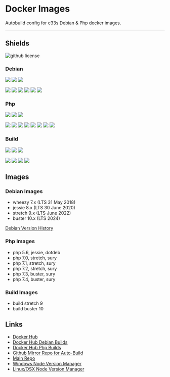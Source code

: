 # Docker Images

Autobuild config for c33s Debian & Php docker images. 

---

## Shields

![github license](https://img.shields.io/github/license/c33s-dockers/main)


### Debian

![](https://img.shields.io/docker/build/c33s/debian)
![](https://img.shields.io/docker/cloud/automated/c33s/debian?label=debian%20docker%20build)
![](https://img.shields.io/docker/pulls/c33s/debian)

![](https://img.shields.io/badge/image_sizes--grey?logo=debian)
![](https://img.shields.io/docker/image-size/c33s/debian/latest?label=latest)
![](https://img.shields.io/docker/image-size/c33s/debian/buster?label=buster%2010)
![](https://img.shields.io/docker/image-size/c33s/debian/stretch?label=stretch%209)
![](https://img.shields.io/docker/image-size/c33s/debian/jessie?label=jessie%208)
![](https://img.shields.io/docker/image-size/c33s/debian/wheezy?label=wheezy%207)

### Php

![](https://img.shields.io/docker/build/c33s/php)
![](https://img.shields.io/docker/cloud/automated/c33s/php?label=php%20docker%20build)
![](https://img.shields.io/docker/pulls/c33s/php)

![](https://img.shields.io/badge/image_sizes--gray?logo=php)
![](https://img.shields.io/docker/image-size/c33s/php/latest?label=latest)
![](https://img.shields.io/docker/image-size/c33s/php/7.4?label=7.4)
![](https://img.shields.io/docker/image-size/c33s/php/7.3?label=7.3)
![](https://img.shields.io/docker/image-size/c33s/php/7.2?label=7.2)
![](https://img.shields.io/docker/image-size/c33s/php/7.1?label=7.1)
![](https://img.shields.io/docker/image-size/c33s/php/7.0?label=7.0)
![](https://img.shields.io/docker/image-size/c33s/php/5.6?label=5.6)

### Build

![](https://img.shields.io/docker/build/c33s/build)
![](https://img.shields.io/docker/cloud/automated/c33s/build?label=build%20docker%20build)
![](https://img.shields.io/docker/pulls/c33s/build)

![](https://img.shields.io/badge/image_sizes--gray?logo=docker)
![](https://img.shields.io/docker/image-size/c33s/build/latest?label=latest)
![](https://img.shields.io/docker/image-size/c33s/build/buster?label=buster%2010)
![](https://img.shields.io/docker/image-size/c33s/build/stretch?label=stretch%209)

## Images

### Debian Images

- wheezy 7.x (LTS 31 May 2018)
- jessie 8.x (LTS 30 June 2020)
- stretch 9.x (LTS June 2022)
- buster 10.x (LTS 2024)

[Debian Version History](https://en.wikipedia.org/wiki/Debian_version_history#Release_table)

### Php Images

- php 5.6, jessie, dotdeb
- php 7.0, stretch, sury
- php 7.1, stretch, sury
- php 7.2, stretch, sury
- php 7.3, buster, sury
- php 7.4, buster, sury

### Build Images

- build stretch 9
- build buster 10

## Links

- [Docker Hub](https://hub.docker.com/r/c33s/)
- [Docker Hub Debian Builds](https://hub.docker.com/repository/docker/c33s/debian/builds)
- [Docker Hub Php Builds](https://hub.docker.com/repository/docker/c33s/php/builds)
- [Github Mirror Repo for Auto-Build](https://github.com/c33s-dockers/main)
- [Main Repo](https://gitlab.com/c33s.infrastructure/docker/)
- [Windows Node Version Manager](https://github.com/coreybutler/nvm-windows)
- [Linux/OSX Node Version Manager](https://github.com/nvm-sh/nvm)

